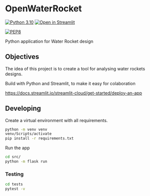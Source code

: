 # OpenWaterRocket
[![Python 3.10](https://img.shields.io/badge/Python-3.10-blue?style=flat-square&logo=python)](https://www.python.org/)
[![Open in Streamlit](https://static.streamlit.io/badges/streamlit_badge_black_white.svg)](https://share.streamlit.io/jkanner/streamlit-audio/main/app.py)
<!-- [![Flask](https://img.shields.io/badge/Flask-2.0-lightgrey??style=flat-square&logo=flask&logoColor=white)](https://flask.palletsprojects.com/en/2.0.x/) -->
[![PEP8](https://img.shields.io/badge/code%20style-pep8-orange.svg)](https://www.python.org/dev/peps/pep-0008/)

Python application for Water Rocket design

## Objectives

The idea of this project is to create a tool for analysing water rockets designs.

Build with Python and Streamlit, to make it easy for colaboration


https://docs.streamlit.io/streamlit-cloud/get-started/deploy-an-app
## Developing

Create a virtual environment with all requirements.

```cmd
python -m venv venv
venv/Scripts/activate
pip install -r requirements.txt
```

Run the app

```cmd
cd src/
python -m flask run
```


### Testing

```cmd
cd tests
pytest -v
```